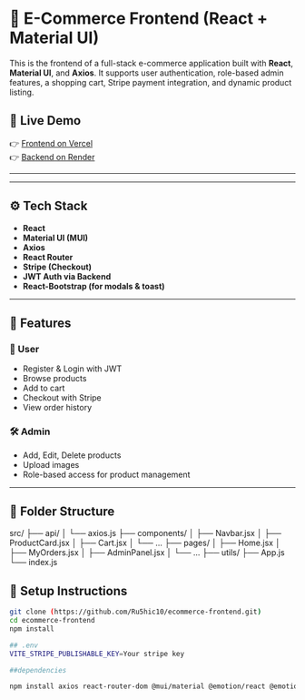 # 🛒 E-Commerce Frontend (React + Material UI)

This is the frontend of a full-stack e-commerce application built with **React**, **Material UI**, and **Axios**. It supports user authentication, role-based admin features, a shopping cart, Stripe payment integration, and dynamic product listing.

## 🚀 Live Demo

👉 [Frontend on Vercel](https://your-frontend-url.vercel.app)  
👉 [Backend on Render](https://your-backend-url.onrender.com)

---

---

## ⚙️ Tech Stack

- **React**
- **Material UI (MUI)**
- **Axios**
- **React Router**
- **Stripe (Checkout)**
- **JWT Auth via Backend**
- **React-Bootstrap (for modals & toast)**

---

## 🔐 Features

### 👥 User
- Register & Login with JWT
- Browse products
- Add to cart
- Checkout with Stripe
- View order history

### 🛠️ Admin
- Add, Edit, Delete products
- Upload images
- Role-based access for product management

---

## 📁 Folder Structure
src/
├── api/
│ └── axios.js
├── components/
│ ├── Navbar.jsx
│ ├── ProductCard.jsx
│ ├── Cart.jsx
│ └── ...
├── pages/
│ ├── Home.jsx
│ ├── MyOrders.jsx
│ ├── AdminPanel.jsx
│ └── ...
├── utils/
├── App.js
└── index.js

## 🔧 Setup Instructions

```bash
git clone (https://github.com/Ru5hic10/ecommerce-frontend.git)
cd ecommerce-frontend
npm install

## .env
VITE_STRIPE_PUBLISHABLE_KEY=Your stripe key

##dependencies

npm install axios react-router-dom @mui/material @emotion/react @emotion/styled
